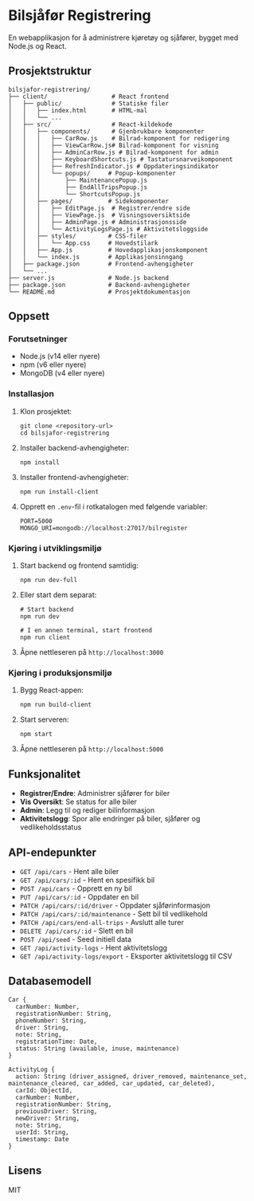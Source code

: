 # Bilsjåfør Registrering

En webapplikasjon for å administrere kjøretøy og sjåfører, bygget med Node.js og React.

## Prosjektstruktur

```
bilsjafor-registrering/
├── client/                  # React frontend
│   ├── public/              # Statiske filer
│   │   ├── index.html       # HTML-mal
│   │   └── ...
│   ├── src/                 # React-kildekode
│   │   ├── components/      # Gjenbrukbare komponenter
│   │   │   ├── CarRow.js    # Bilrad-komponent for redigering
│   │   │   ├── ViewCarRow.js# Bilrad-komponent for visning
│   │   │   ├── AdminCarRow.js # Bilrad-komponent for admin
│   │   │   ├── KeyboardShortcuts.js # Tastatursnarveikomponent
│   │   │   ├── RefreshIndicator.js # Oppdateringsindikator
│   │   │   └── popups/     # Popup-komponenter
│   │   │       ├── MaintenancePopup.js
│   │   │       ├── EndAllTripsPopup.js
│   │   │       └── ShortcutsPopup.js
│   │   ├── pages/          # Sidekomponenter
│   │   │   ├── EditPage.js  # Registrer/endre side
│   │   │   ├── ViewPage.js  # Visningsoversiktside
│   │   │   ├── AdminPage.js # Administrasjonsside
│   │   │   └── ActivityLogsPage.js # Aktivitetsloggside
│   │   ├── styles/         # CSS-filer
│   │   │   └── App.css     # Hovedstilark
│   │   ├── App.js          # Hovedapplikasjonskomponent
│   │   └── index.js        # Applikasjonsinngang
│   ├── package.json        # Frontend-avhengigheter
│   └── ...
├── server.js               # Node.js backend
├── package.json            # Backend-avhengigheter
└── README.md               # Prosjektdokumentasjon
```

## Oppsett

### Forutsetninger

- Node.js (v14 eller nyere)
- npm (v6 eller nyere)
- MongoDB (v4 eller nyere)

### Installasjon

1. Klon prosjektet:
   ```
   git clone <repository-url>
   cd bilsjafor-registrering
   ```

2. Installer backend-avhengigheter:
   ```
   npm install
   ```

3. Installer frontend-avhengigheter:
   ```
   npm run install-client
   ```

4. Opprett en `.env`-fil i rotkatalogen med følgende variabler:
   ```
   PORT=5000
   MONGO_URI=mongodb://localhost:27017/bilregister
   ```

### Kjøring i utviklingsmiljø

1. Start backend og frontend samtidig:
   ```
   npm run dev-full
   ```

2. Eller start dem separat:
   ```
   # Start backend
   npm run dev
   
   # I en annen terminal, start frontend
   npm run client
   ```

3. Åpne nettleseren på `http://localhost:3000`

### Kjøring i produksjonsmiljø

1. Bygg React-appen:
   ```
   npm run build-client
   ```

2. Start serveren:
   ```
   npm start
   ```

3. Åpne nettleseren på `http://localhost:5000`

## Funksjonalitet

- **Registrer/Endre**: Administrer sjåfører for biler
- **Vis Oversikt**: Se status for alle biler
- **Admin**: Legg til og rediger bilinformasjon
- **Aktivitetslogg**: Spor alle endringer på biler, sjåfører og vedlikeholdsstatus

## API-endepunkter

- `GET /api/cars` - Hent alle biler
- `GET /api/cars/:id` - Hent en spesifikk bil
- `POST /api/cars` - Opprett en ny bil
- `PUT /api/cars/:id` - Oppdater en bil
- `PATCH /api/cars/:id/driver` - Oppdater sjåførinformasjon
- `PATCH /api/cars/:id/maintenance` - Sett bil til vedlikehold
- `PATCH /api/cars/end-all-trips` - Avslutt alle turer
- `DELETE /api/cars/:id` - Slett en bil
- `POST /api/seed` - Seed initiell data
- `GET /api/activity-logs` - Hent aktivitetslogg
- `GET /api/activity-logs/export` - Eksporter aktivitetslogg til CSV

## Databasemodell

```
Car {
  carNumber: Number,
  registrationNumber: String,
  phoneNumber: String,
  driver: String,
  note: String,
  registrationTime: Date,
  status: String (available, inuse, maintenance)
}

ActivityLog {
  action: String (driver_assigned, driver_removed, maintenance_set, maintenance_cleared, car_added, car_updated, car_deleted),
  carId: ObjectId,
  carNumber: Number,
  registrationNumber: String,
  previousDriver: String,
  newDriver: String,
  note: String,
  userId: String,
  timestamp: Date
}
```

## Lisens

MIT